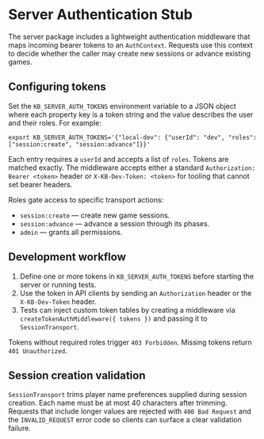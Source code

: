 # Server Authentication Stub

The server package includes a lightweight authentication middleware that maps
incoming bearer tokens to an `AuthContext`. Requests use this context to decide
whether the caller may create new sessions or advance existing games.

## Configuring tokens

Set the `KB_SERVER_AUTH_TOKENS` environment variable to a JSON object where each
property key is a token string and the value describes the user and their roles.
For example:

```
export KB_SERVER_AUTH_TOKENS='{"local-dev": {"userId": "dev", "roles": ["session:create", "session:advance"]}}'
```

Each entry requires a `userId` and accepts a list of `roles`. Tokens are matched
exactly. The middleware accepts either a standard `Authorization: Bearer <token>`
header or `X-KB-Dev-Token: <token>` for tooling that cannot set bearer headers.

Roles gate access to specific transport actions:

- `session:create` — create new game sessions.
- `session:advance` — advance a session through its phases.
- `admin` — grants all permissions.

## Development workflow

1. Define one or more tokens in `KB_SERVER_AUTH_TOKENS` before starting the
   server or running tests.
2. Use the token in API clients by sending an `Authorization` header or the
   `X-KB-Dev-Token` header.
3. Tests can inject custom token tables by creating a middleware via
   `createTokenAuthMiddleware({ tokens })` and passing it to `SessionTransport`.

Tokens without required roles trigger `403 Forbidden`. Missing tokens return
`401 Unauthorized`.

## Session creation validation

`SessionTransport` trims player name preferences supplied during session
creation. Each name must be at most 40 characters after trimming. Requests that
include longer values are rejected with `400 Bad Request` and the
`INVALID_REQUEST` error code so clients can surface a clear validation failure.
